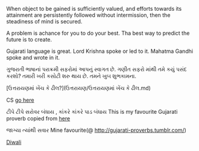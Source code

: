 When object to be gained is sufficiently valued, 
and efforts towards its attainment are persistently 
followed without intermission, then the steadiness of mind is secured.

A problem is achance for you to do your best.
Tha best way to predict the future is to create.

Gujarati language is great. Lord Krishna spoke or led to it. Mahatma Gandhi spoke and wrote in it.

ગુજરાતી ભાષાનાં પરાક્રમી સફરોમાં આપનું સ્વાગત છે. ગણીત સફરો માંથી તમે કયું પસંદ કરશો?
તમારી ખરી કસોટી શરુ થાય છે. તમને ખુબ શુભકામના.

[ઉત્તરાયણમાં ખેંચ કે ઢીલ?](ઉત્તરાયણ/ઉત્તરાયણમાં ખેંચ કે ઢીલ.md)

CS [go here](DhoklaStellarFafda~/CS.md)

ટીપે ટીપે સરોવર બંધાય , કાંકરે કાંકરે પાડ બંધાય
This is my favourite Gujarati proverb copied from [here](http://gujarati-proverbs.tumblr.com/)

જાગ્યા ત્યાંથી સવાર
Mine favourite(@ http://gujarati-proverbs.tumblr.com/)

[Diwali](Diwali/Dipawali.md)